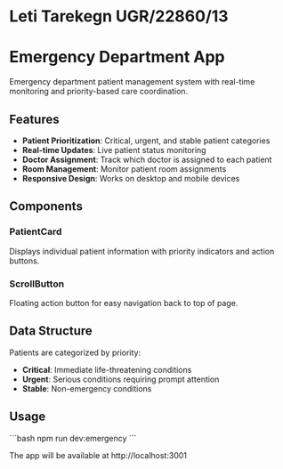 # Leti Tarekegn UGR/22860/13 #

# Emergency Department App

Emergency department patient management system with real-time monitoring and priority-based care coordination.

## Features

- **Patient Prioritization**: Critical, urgent, and stable patient categories
- **Real-time Updates**: Live patient status monitoring
- **Doctor Assignment**: Track which doctor is assigned to each patient
- **Room Management**: Monitor patient room assignments
- **Responsive Design**: Works on desktop and mobile devices

## Components

### PatientCard
Displays individual patient information with priority indicators and action buttons.

### ScrollButton
Floating action button for easy navigation back to top of page.

## Data Structure

Patients are categorized by priority:
- **Critical**: Immediate life-threatening conditions
- **Urgent**: Serious conditions requiring prompt attention
- **Stable**: Non-emergency conditions

## Usage

\`\`\`bash
npm run dev:emergency
\`\`\`

The app will be available at http://localhost:3001
